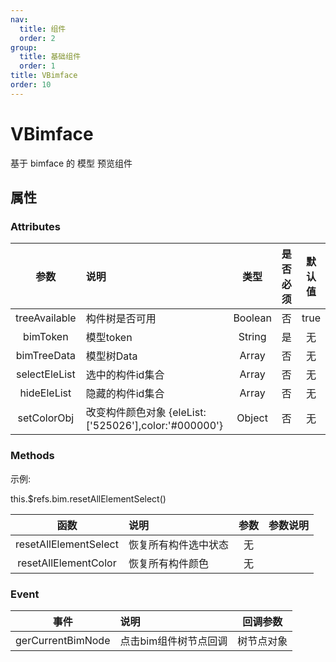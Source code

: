```yaml
---
nav:
  title: 组件
  order: 2
group:
  title: 基础组件
  order: 1
title: VBimface
order: 10
---
```


# VBimface

基于 bimface  的 模型 预览组件

## 属性

### Attributes

|     参数      | 说明           |  类型   | 是否必须 | 默认值 |
| :-----------: | :------------- | :-----: | :------: | :----: |
| treeAvailable | 构件树是否可用 | Boolean |  否  |  true  |
| bimToken | 模型token | String |  是  |  无  |
| bimTreeData | 模型树Data | Array |  否  |  无  |
| selectEleList | 选中的构件id集合 | Array |  否  |  无  |
| hideEleList | 隐藏的构件id集合 | Array |  否  |  无  |
| setColorObj | 改变构件颜色对象 {eleList:['525026'],color:'#000000'} | Object |  否  |  无  |

### Methods

示例:

this.$refs.bim.resetAllElementSelect()

|         函数         | 说明             |    参数     |               参数说明                |
| :------------------: | :--------------- | :---------: | :-----------------------------------: |
|    resetAllElementSelect     | 恢复所有构件选中状态         |    无      |                        |
| resetAllElementColor | 恢复所有构件颜色 |     无      |                                       |

### Event

|       事件       | 说明                                |         回调参数         |
| :--------------: | :---------------------------------- | :----------------------: |
|     gerCurrentBimNode      | 点击bim组件树节点回调                            |       树节点对象                 |


